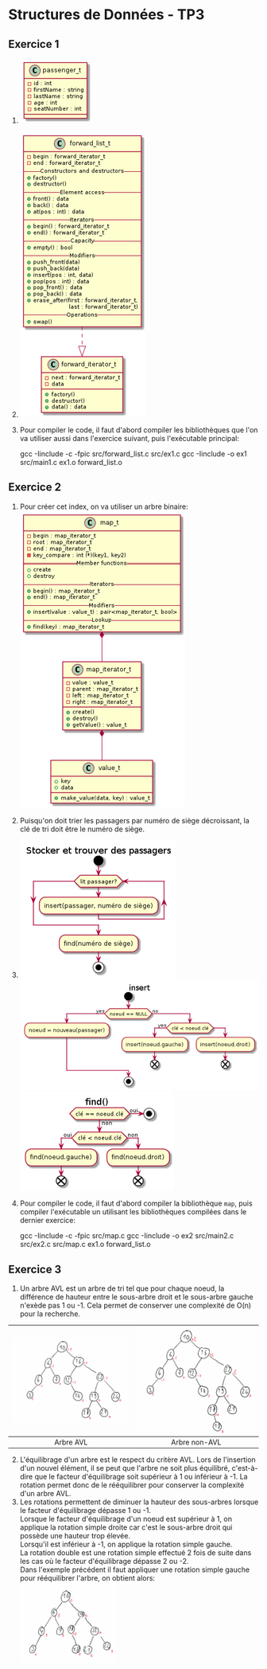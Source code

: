 # Structures de Données - TP3

## Exercice 1

1. ![passenger_t](images/passenger_t.png)
2. ![forward_list_t](images/forward_list_t.png)
3. Pour compiler le code, il faut d'abord compiler les bibliothèques que l'on va utiliser aussi dans l'exercice suivant, puis l'exécutable principal:

    gcc -Iinclude -c -fpic src/forward_list.c src/ex1.c
    gcc -Iinclude -o ex1 src/main1.c ex1.o forward_list.o

<div class="page" />

## Exercice 2

1. Pour créer cet index, on va utiliser un arbre binaire:\
   ![map_t](images/map_t.png)
2. Puisqu'on doit trier les passagers par numéro de siège décroissant, la clé de tri doit être le numéro de siège.
3. ![Store and find passenger](images/Store&#32;and&#32;find.png)\
   ![insert](images/insert.png)\
   ![find](images/find.png)
4. Pour compiler le code, il faut d'abord compiler la bibliothèque `map`, puis compiler l'exécutable un utilisant les bibliothèques compilées dans le dernier exercice:

    gcc -Iinclude -c -fpic src/map.c
    gcc -Iinclude -o ex2 src/main2.c src/ex2.c src/map.c ex1.o forward_list.o

<div class="page" />

## Exercice 3

1. Un arbre AVL est un arbre de tri tel que pour chaque noeud, la différence de hauteur entre le sous-arbre droit et le sous-arbre gauche n'exède pas 1 ou -1. Cela permet de conserver une complexité de O(n) pour la recherche.

| ![avl_tree](images/AVL_Tree.png) | ![not_avl_tree](images/not-AVL_Tree.png) |
| :------------------------------: | :--------------------------------------: |
|            Arbre AVL             |              Arbre non-AVL               |
   
2. L'équilibrage d'un arbre est le respect du critère AVL. Lors de l'insertion d'un nouvel élément, il se peut que l'arbre ne soit plus équilibré, c'est-à-dire que le facteur d'équilibrage soit supérieur à 1 ou inférieur à -1. La rotation permet donc de le rééquilibrer pour conserver la complexité d'un arbre AVL.
3. Les rotations permettent de diminuer la hauteur des sous-arbres lorsque le facteur d'équilibrage dépasse 1 ou -1.\
   Lorsque le facteur d'équilibrage d'un noeud est supérieur à 1, on applique la rotation simple droite car c'est le sous-arbre droit qui possède une hauteur trop élevée.\
   Lorsqu'il est inférieur à -1, on applique la rotation simple gauche.\
   La rotation double est une rotation simple effectué 2 fois de suite dans les cas où le facteur d'équilibrage dépasse 2 ou -2.\
   Dans l'exemple précédent il faut appliquer une rotation simple gauche pour rééquilibrer l'arbre, on obtient alors:\
   <img src="images/rot-simple-gauche.png" width=40% />
